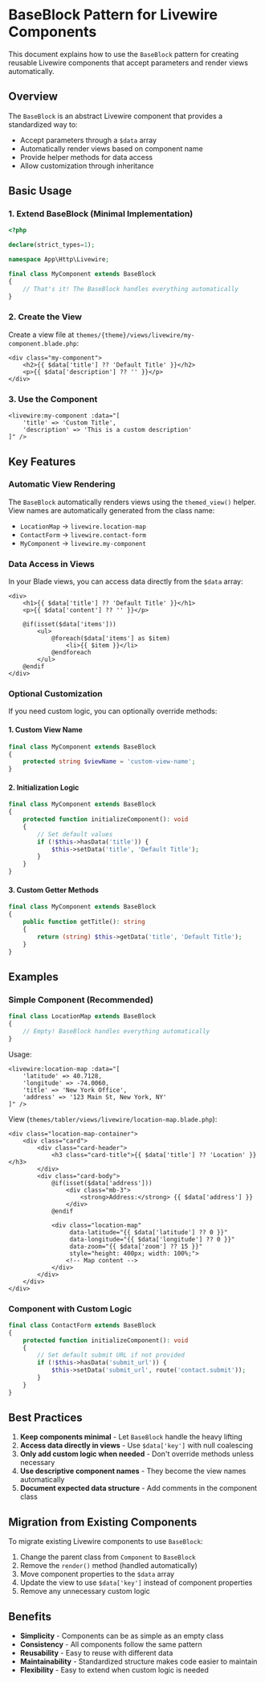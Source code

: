 # BaseBlock Pattern for Livewire Components

This document explains how to use the `BaseBlock` pattern for creating reusable Livewire components that accept parameters and render views automatically.

## Overview

The `BaseBlock` is an abstract Livewire component that provides a standardized way to:
- Accept parameters through a `$data` array
- Automatically render views based on component name
- Provide helper methods for data access
- Allow customization through inheritance

## Basic Usage

### 1. Extend BaseBlock (Minimal Implementation)

```php
<?php

declare(strict_types=1);

namespace App\Http\Livewire;

final class MyComponent extends BaseBlock
{
    // That's it! The BaseBlock handles everything automatically
}
```

### 2. Create the View

Create a view file at `themes/{theme}/views/livewire/my-component.blade.php`:

```blade
<div class="my-component">
    <h2>{{ $data['title'] ?? 'Default Title' }}</h2>
    <p>{{ $data['description'] ?? '' }}</p>
</div>
```

### 3. Use the Component

```blade
<livewire:my-component :data="[
    'title' => 'Custom Title',
    'description' => 'This is a custom description'
]" />
```

## Key Features

### Automatic View Rendering

The `BaseBlock` automatically renders views using the `themed_view()` helper. View names are automatically generated from the class name:

- `LocationMap` → `livewire.location-map`
- `ContactForm` → `livewire.contact-form`
- `MyComponent` → `livewire.my-component`

### Data Access in Views

In your Blade views, you can access data directly from the `$data` array:

```blade
<div>
    <h1>{{ $data['title'] ?? 'Default Title' }}</h1>
    <p>{{ $data['content'] ?? '' }}</p>
    
    @if(isset($data['items']))
        <ul>
            @foreach($data['items'] as $item)
                <li>{{ $item }}</li>
            @endforeach
        </ul>
    @endif
</div>
```

### Optional Customization

If you need custom logic, you can optionally override methods:

#### 1. Custom View Name

```php
final class MyComponent extends BaseBlock
{
    protected string $viewName = 'custom-view-name';
}
```

#### 2. Initialization Logic

```php
final class MyComponent extends BaseBlock
{
    protected function initializeComponent(): void
    {
        // Set default values
        if (!$this->hasData('title')) {
            $this->setData('title', 'Default Title');
        }
    }
}
```

#### 3. Custom Getter Methods

```php
final class MyComponent extends BaseBlock
{
    public function getTitle(): string
    {
        return (string) $this->getData('title', 'Default Title');
    }
}
```

## Examples

### Simple Component (Recommended)

```php
final class LocationMap extends BaseBlock
{
    // Empty! BaseBlock handles everything automatically
}
```

Usage:
```blade
<livewire:location-map :data="[
    'latitude' => 40.7128,
    'longitude' => -74.0060,
    'title' => 'New York Office',
    'address' => '123 Main St, New York, NY'
]" />
```

View (`themes/tabler/views/livewire/location-map.blade.php`):
```blade
<div class="location-map-container">
    <div class="card">
        <div class="card-header">
            <h3 class="card-title">{{ $data['title'] ?? 'Location' }}</h3>
        </div>
        <div class="card-body">
            @if(isset($data['address']))
                <div class="mb-3">
                    <strong>Address:</strong> {{ $data['address'] }}
                </div>
            @endif
            
            <div class="location-map" 
                 data-latitude="{{ $data['latitude'] ?? 0 }}" 
                 data-longitude="{{ $data['longitude'] ?? 0 }}" 
                 data-zoom="{{ $data['zoom'] ?? 15 }}"
                 style="height: 400px; width: 100%;">
                <!-- Map content -->
            </div>
        </div>
    </div>
</div>
```

### Component with Custom Logic

```php
final class ContactForm extends BaseBlock
{
    protected function initializeComponent(): void
    {
        // Set default submit URL if not provided
        if (!$this->hasData('submit_url')) {
            $this->setData('submit_url', route('contact.submit'));
        }
    }
}
```

## Best Practices

1. **Keep components minimal** - Let `BaseBlock` handle the heavy lifting
2. **Access data directly in views** - Use `$data['key']` with null coalescing
3. **Only add custom logic when needed** - Don't override methods unless necessary
4. **Use descriptive component names** - They become the view names automatically
5. **Document expected data structure** - Add comments in the component class

## Migration from Existing Components

To migrate existing Livewire components to use `BaseBlock`:

1. Change the parent class from `Component` to `BaseBlock`
2. Remove the `render()` method (handled automatically)
3. Move component properties to the `$data` array
4. Update the view to use `$data['key']` instead of component properties
5. Remove any unnecessary custom logic

## Benefits

- **Simplicity** - Components can be as simple as an empty class
- **Consistency** - All components follow the same pattern
- **Reusability** - Easy to reuse with different data
- **Maintainability** - Standardized structure makes code easier to maintain
- **Flexibility** - Easy to extend when custom logic is needed 